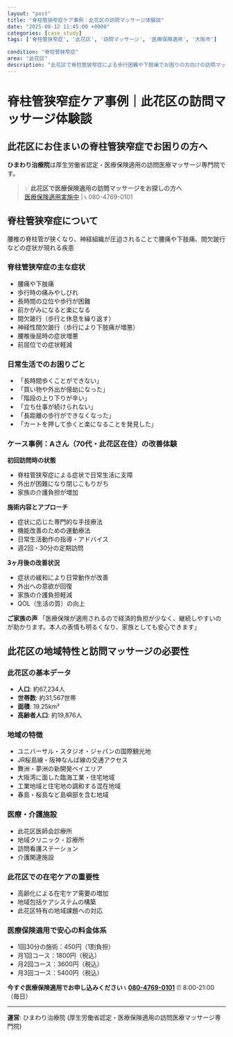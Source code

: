 ```yaml
---
layout: "post"
title: "脊柱管狭窄症ケア事例｜此花区の訪問マッサージ体験談"
date: "2025-08-12 11:45:00 +0000"
categories: [case_study]
tags: ['脊柱管狭窄症', '此花区', '訪問マッサージ', '医療保険適用', '大阪市']

condition: "脊柱管狭窄症"
area: "此花区"
description: "此花区で脊柱管狭窄症による歩行困難や下肢痛でお困りの方向けの訪問マッサージケース事例。70代のAさんの3ヶ月間の改善体験談を通じて、医療保険適用の訪問マッサージの効果をご紹介します。"
---
```


# 脊柱管狭窄症ケア事例｜此花区の訪問マッサージ体験談

## 此花区にお住まいの脊柱管狭窄症でお困りの方へ

**ひまわり治療院**は厚生労働省認定・医療保険適用の訪問医療マッサージ専門院です。

> 💡 **此花区で医療保険適用の訪問マッサージをお探しの方へ**  
> [医療保険適用実施中](https://peraichi.com/landing_pages/view/himawari-massage) | 📞 080-4769-0101

## 脊柱管狭窄症について

腰椎の脊柱管が狭くなり、神経組織が圧迫されることで腰痛や下肢痛、間欠跛行などの症状が現れる疾患

### 脊柱管狭窄症の主な症状
- 腰痛や下肢痛
- 歩行時の痛みやしびれ
- 長時間の立位や歩行が困難
- 前かがみになると楽になる
- 間欠跛行（歩行と休息を繰り返す）
- 神経性間欠跛行（歩行により下肢痛が増悪）
- 腰椎後屈時の症状増悪
- 前屈位での症状軽減

### 日常生活でのお困りごと
- 「長時間歩くことができない」
- 「買い物や外出が億劫になった」
- 「階段の上り下りが辛い」
- 「立ち仕事が続けられない」
- 「長距離の歩行ができなくなった」
- 「カートを押して歩くと楽になることを発見した」

### ケース事例：Aさん（70代・此花区在住）の改善体験

**初回訪問時の状態**
- 脊柱管狭窄症による症状で日常生活に支障
- 外出が困難になり閉じこもりがち
- 家族の介護負担が増加

**施術内容とアプローチ**
- 症状に応じた専門的な手技療法
- 機能改善のための運動療法
- 日常生活動作の指導・アドバイス
- 週2回・30分の定期訪問

**3ヶ月後の改善状況**
- 症状の緩和により日常動作が改善
- 外出への意欲が回復
- 家族の介護負担軽減
- QOL（生活の質）の向上

**ご家族の声**
「医療保険が適用されるので経済的負担が少なく、継続しやすいのが助かります。本人の表情も明るくなり、家族としても安心できます」

## 此花区の地域特性と訪問マッサージの必要性

### 此花区の基本データ
- **人口**: 約67,234人
- **世帯数**: 約31,567世帯
- **面積**: 19.25km²
- **高齢者人口**: 約19,876人

### 地域の特徴
- ユニバーサル・スタジオ・ジャパンの国際観光地
- JR桜島線・阪神なんば線の交通アクセス
- 舞洲・夢洲の新開発ベイエリア
- 大阪湾に面した臨海工業・住宅地域
- 工業地域と住宅地の調和する混在地域
- 春島・桜島など島嶼部を含む地域

### 医療・介護施設
- 此花区医師会診療所
- 地域クリニック・診療所
- 訪問看護ステーション
- 介護関連施設

### 此花区での在宅ケアの重要性
- 高齢化による在宅ケア需要の増加
- 地域包括ケアシステムの構築
- 此花区特有の地域課題への対応

### 医療保険適用で安心の料金体系
- 1回30分の施術：450円（1割負担）
- 月1回コース：1800円（税込）
- 月2回コース：3600円（税込）
- 月3回コース：5400円（税込）

**今すぐ医療保険適用でお申し込みください**
📞 **[080-4769-0101](tel:080-4769-0101)**
⏰ 8:00-21:00（毎日）

---
**運営**: ひまわり治療院 (厚生労働省認定・医療保険適用の訪問医療マッサージ専門院)